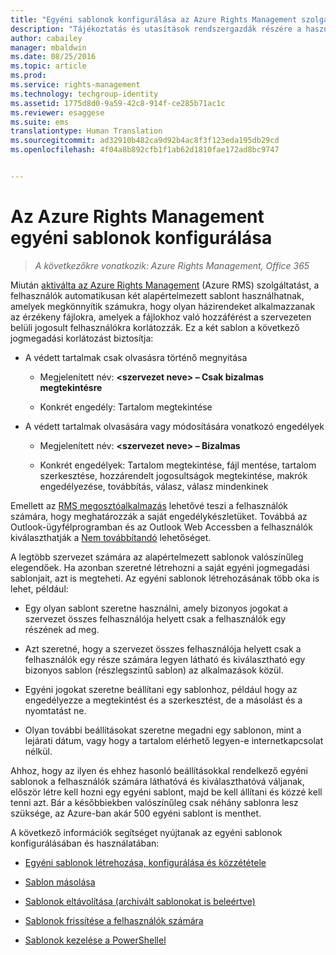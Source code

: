 ```yaml
---
title: "Egyéni sablonok konfigurálása az Azure Rights Management szolgáltatáshoz | Azure RMS"
description: "Tájékoztatás és utasítások rendszergazdák részére a használati jogosultságok sablonjainak konfigurálásához és felügyeletéhez. Olyan sablonokat használhat, amelyekkel könnyedén alkalmazhat házirendeket az érzékeny fájlokra, amelyek a fájlokhoz való hozzáférést a jogosult felhasználókra korlátozzák."
author: cabailey
manager: mbaldwin
ms.date: 08/25/2016
ms.topic: article
ms.prod: 
ms.service: rights-management
ms.technology: techgroup-identity
ms.assetid: 1775d8d0-9a59-42c8-914f-ce285b71ac1c
ms.reviewer: esaggese
ms.suite: ems
translationtype: Human Translation
ms.sourcegitcommit: ad32910b482ca9d92b4ac8f3f123eda195db29cd
ms.openlocfilehash: 4f04a8b892cfb1f1ab62d1810fae172ad8bc9747


---
```


# Az Azure Rights Management egyéni sablonok konfigurálása

>*A következőkre vonatkozik: Azure Rights Management, Office 365*

Miután [aktiválta az Azure Rights Management](activate-service.md) (Azure RMS) szolgáltatást, a felhasználók automatikusan két alapértelmezett sablont használhatnak, amelyek megkönnyítik számukra, hogy olyan házirendeket alkalmazzanak az érzékeny fájlokra, amelyek a fájlokhoz való hozzáférést a szervezeten belüli jogosult felhasználókra korlátozzák. Ez a két sablon a következő jogmegadási korlátozást biztosítja:

-   A védett tartalmak csak olvasásra történő megnyitása

    -   Megjelenített név: **&lt;szervezet neve&gt; – Csak bizalmas megtekintésre**

    -   Konkrét engedély: Tartalom megtekintése

-   A védett tartalmak olvasására vagy módosítására vonatkozó engedélyek

    -   Megjelenített név: **&lt;szervezet neve&gt; – Bizalmas**

    -   Konkrét engedélyek: Tartalom megtekintése, fájl mentése, tartalom szerkesztése, hozzárendelt jogosultságok megtekintése, makrók engedélyezése, továbbítás, válasz, válasz mindenkinek

Emellett az [RMS megosztóalkalmazás](../rms-client/sharing-app-windows.md) lehetővé teszi a felhasználók számára, hogy meghatározzák a saját engedélykészletüket. Továbbá az Outlook-ügyfélprogramban és az Outlook Web Accessben a felhasználók kiválaszthatják a [Nem továbbítandó](../deploy-use/configure-usage-rights.md#do-not-forward-option-for-emails) lehetőséget.

A legtöbb szervezet számára az alapértelmezett sablonok valószínűleg elegendőek. Ha azonban szeretné létrehozni a saját egyéni jogmegadási sablonjait, azt is megteheti. Az egyéni sablonok létrehozásának több oka is lehet, például:

-   Egy olyan sablont szeretne használni, amely bizonyos jogokat a szervezet összes felhasználója helyett csak a felhasználók egy részének ad meg.

-   Azt szeretné, hogy a szervezet összes felhasználója helyett csak a felhasználók egy része számára legyen látható és kiválasztható egy bizonyos sablon (részlegszintű sablon) az alkalmazások közül.

-   Egyéni jogokat szeretne beállítani egy sablonhoz, például hogy az engedélyezze a megtekintést és a szerkesztést, de a másolást és a nyomtatást ne.

-   Olyan további beállításokat szeretne megadni egy sablonon, mint a lejárati dátum, vagy hogy a tartalom elérhető legyen-e internetkapcsolat nélkül.

Ahhoz, hogy az ilyen és ehhez hasonló beállításokkal rendelkező egyéni sablonok a felhasználók számára láthatóvá és kiválaszthatóvá váljanak, először létre kell hozni egy egyéni sablont, majd be kell állítani és közzé kell tenni azt. Bár a későbbiekben valószínűleg csak néhány sablonra lesz szüksége, az Azure-ban akár 500 egyéni sablont is menthet. 

A következő információk segítséget nyújtanak az egyéni sablonok konfigurálásában és használatában:

-   [Egyéni sablonok létrehozása, konfigurálása és közzététele](create-template.md)

-   [Sablon másolása](copy-template.md)

-   [Sablonok eltávolítása (archivált sablonokat is beleértve)](remove-template.md)

-   [Sablonok frissítése a felhasználók számára](refresh-templates.md)

-   [Sablonok kezelése a PowerShellel](configure-templates-with-powershell.md)





<!--HONumber=Aug16_HO4-->


